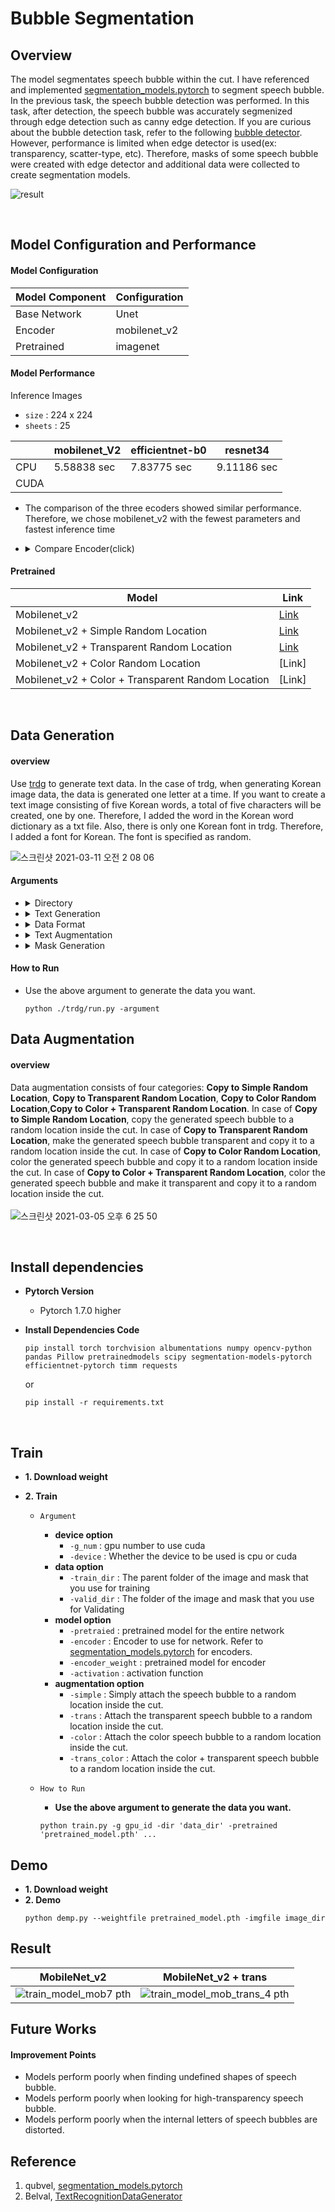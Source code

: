 # Bubble Segmentation

 

## Overview 

The model segmentates speech bubble within the cut. I have referenced and implemented [segmentation_models.pytorch](https://github.com/qubvel/segmentation_models.pytorch) to segment speech bubble.
In the previous task, the speech bubble detection was performed. In this task, after detection, the speech bubble was accurately segmenized through edge detection such as canny edge detection.
If you are curious about the bubble detection task, refer to the following [bubble detector](https://github.com/Little-BigMan/Bubble-Detector-YOLOv4).
However, performance is limited when edge detector is used(ex: transparency, scatter-type, etc). 
Therefore, masks of some speech bubble were created with edge detector and additional data were collected to create segmentation models.
<br>

![result](https://user-images.githubusercontent.com/61634628/110697948-5c173d00-8230-11eb-8865-3433381d3c91.gif)
 
<br> 
 
## Model Configuration and Performance
 
#### Model Configuration

|Model Component|Configuration|
|-----|----|
|Base Network | Unet |
|Encoder | mobilenet_v2|
|Pretrained | imagenet|

#### Model Performance
Inference Images 
   + `size` : 224 x 224
   + `sheets` : 25   

||mobilenet_V2|efficientnet-b0|resnet34|
|----|----|----|---|
|CPU|5.58838 sec|7.83775 sec|9.11186 sec|
|CUDA|||

<!--
+ **CPU**
    + `mobilenet_V2` : 5.588375091552734 sec
    + `resnet34` : 9.111860036849976 sec 
    + `efficientnet-b0` : 7.837748050689697 sec
+ **CUDA**   
    + `mobilenet_V2` : sec
    + `resnet34` : sec 
    + `efficientnet-b0` :  sec
-->
+ The comparison of the three ecoders showed similar performance. Therefore, we chose mobilenet_v2 with the fewest parameters and fastest inference time
+ <details>
     <summary>Compare Encoder(click)</summary>
     <div markdown="1">

     + `Encoder`
          + resnet34
          + efficientnet-b0
          + mobilenet_V2

     + <details>
           <summary>sample 1</summary>
           <div markdown="1">

          |Encoder| Sample|
          |----|----|
          |resnet34|![check_unet_epoch10 png_0](https://user-images.githubusercontent.com/61634628/108817115-bd1cff00-75fa-11eb-8acd-b9d6710394fc.png)|
          |efficientnet-b0|![check_eff_epoch9 png_0](https://user-images.githubusercontent.com/61634628/108944237-b1364900-769d-11eb-9b0e-af07c287b61e.png)|
          |mobilenet_v2|![check_mob_epoch8 png_0](https://user-images.githubusercontent.com/61634628/110071164-e9850800-7dbe-11eb-938a-cbe369a71939.png)|

           </div>
         </details>


         <details>
           <summary>sample 2</summary>
           <div markdown="1">

         |Encoder| Sample|
         |----|----|
         |resnet34|![check_unet_epoch10 png_1](https://user-images.githubusercontent.com/61634628/108817380-2b61c180-75fb-11eb-8040-1851fe383976.png)|
         |efficientnet-b0|![check_eff_epoch9 png_1](https://user-images.githubusercontent.com/61634628/108944337-e0e55100-769d-11eb-8707-36926aeaee82.png)|
         |mobilenet_v2|![check_mob_epoch8 png_1](https://user-images.githubusercontent.com/61634628/110071234-03bee600-7dbf-11eb-81ad-5780829c87c6.png)|

           </div>
         </details> 


         <details>
           <summary>sample 3</summary>
           <div markdown="1">

          |Encoder| Sample|
          |----|----|
          |resnet34|![check_unet_epoch10 png_2](https://user-images.githubusercontent.com/61634628/108817502-53e9bb80-75fb-11eb-8dd6-9fcc3011fbcb.png)|
          |efficientnet-b0|![check_eff_epoch9 png_2](https://user-images.githubusercontent.com/61634628/108944423-0a9e7800-769e-11eb-912e-964ee5c2cc2d.png)|
          |mobilenet_v2|![check_mob_epoch8 png_2](https://user-images.githubusercontent.com/61634628/110071306-20f3b480-7dbf-11eb-82eb-8e2b1f9977e8.png)|

           </div>
         </details> 


         <details>
           <summary>sample 4</summary>
           <div markdown="1">
  
          |Encoder| Sample|
          |----|----|
          |resnet34|![check_unet_epoch10 png_3](https://user-images.githubusercontent.com/61634628/108817691-9f9c6500-75fb-11eb-9554-5a582b4db04d.png)|
          |efficientnet-b0|![check_eff_epoch9 png_3](https://user-images.githubusercontent.com/61634628/108944518-3c174380-769e-11eb-9a42-509231e980f9.png)|
          |mobilenet_v2|![check_mob_epoch8 png_3](https://user-images.githubusercontent.com/61634628/110071365-3ff24680-7dbf-11eb-9cbd-db27acfb8088.png)|

           </div>
         </details> 


         <details>
           <summary>sample 5</summary>
           <div markdown="1">

          |Encoder| Sample|
          |----|----|
          |resnet34|![check_unet_epoch10 png_4](https://user-images.githubusercontent.com/61634628/108817760-ba6ed980-75fb-11eb-9806-ca265c33061e.png)|
          |efficientnet-b0|![check_eff_epoch9 png_4](https://user-images.githubusercontent.com/61634628/108944647-800a4880-769e-11eb-9877-10486d6f0495.png)|
          |mobilenet_v2|![check_mob_epoch8 png_4](https://user-images.githubusercontent.com/61634628/110071426-58faf780-7dbf-11eb-8fa6-580b2868b9f9.png)|

           </div>
         </details> 


         <details>
           <summary>sample 6</summary>
           <div markdown="1">

          |Encoder| Sample|
          |----|----|
          |resnet34|![check_unet_epoch10 png_5](https://user-images.githubusercontent.com/61634628/108817857-db372f00-75fb-11eb-87ab-f0b86f331545.png)|
          |efficientnet-b0|![check_eff_epoch9 png_5](https://user-images.githubusercontent.com/61634628/108949872-90bfbc00-76a8-11eb-9f95-cc221468672e.png)|
          |mobilenet_v2|![check_mob_epoch8 png_5](https://user-images.githubusercontent.com/61634628/110071469-6e702180-7dbf-11eb-98d0-189054ae3962.png)|

           </div>
         </details> 


         <details>
           <summary>sample 7</summary>
           <div markdown="1">

          |Encoder| Sample|
          |----|----|
          |resnet34|![check_unet_epoch10 png_6](https://user-images.githubusercontent.com/61634628/108817931-f4d87680-75fb-11eb-8c3a-65743a59330e.png)|
          |efficientnet-b0|![check_eff_epoch9 png_6](https://user-images.githubusercontent.com/61634628/108950061-ec8a4500-76a8-11eb-98c8-69c2a53a10cc.png)|
          |mobilenet_v2|![check_mob_epoch8 png_6](https://user-images.githubusercontent.com/61634628/110071517-8778d280-7dbf-11eb-84d7-28e11f92036c.png)|

           </div>
         </details> 


         <details>
           <summary>sample 8</summary>
           <div markdown="1">

          |Encoder| Sample|
          |----|----|
          |resnet34|![check_unet_epoch10 png_7](https://user-images.githubusercontent.com/61634628/108818061-30734080-75fc-11eb-9fc2-0428050d3675.png)|
          |efficientnet-b0|![check_eff_epoch9 png_7](https://user-images.githubusercontent.com/61634628/108950126-0b88d700-76a9-11eb-9527-127bc39684a1.png)|
          |mobilenet_v2|![check_mob_epoch8 png_7](https://user-images.githubusercontent.com/61634628/110071570-9e1f2980-7dbf-11eb-8895-ee69b3dd113f.png)|

           </div>
         </details> 


         <details>
           <summary>sample 9</summary>
           <div markdown="1">

          |Encoder| Sample|
          |----|----|
          |resnet34|![check_unet_epoch10 png_8](https://user-images.githubusercontent.com/61634628/108818197-6284a280-75fc-11eb-9d71-213daadb7ba4.png)|
          |efficientnet-b0|![check_eff_epoch9 png_8](https://user-images.githubusercontent.com/61634628/108950179-23605b00-76a9-11eb-90ca-eb114a6eb82a.png)|
          |mobilenet_v2|![check_mob_epoch8 png_8](https://user-images.githubusercontent.com/61634628/110071640-b98a3480-7dbf-11eb-8259-43b36f9719ec.png)|

           </div>
         </details> 


         <details>
           <summary>sample 10</summary>
           <div markdown="1">

          |Encoder| Sample|
          |----|----|
          |resnet34|![check_unet_epoch10 png_9](https://user-images.githubusercontent.com/61634628/108818291-7fb97100-75fc-11eb-9275-72478ed04fc7.png)|
          |efficientnet-b0|![check_eff_epoch9 png_9](https://user-images.githubusercontent.com/61634628/108950256-40952980-76a9-11eb-9fc3-54e5ff8717f9.png)|
          |mobilenet_v2|![check_mob_epoch8 png_9](https://user-images.githubusercontent.com/61634628/110071689-d161b880-7dbf-11eb-803a-90de609823ba.png)|

           </div>
         </details> 


     </div>
  </details>

#### Pretrained 
|**Model**|**Link**|
|---------|--------|
|Mobilenet_v2|[Link](https://drive.google.com/file/d/1kClr7Omvb-REM4r-CrLcjItny7-Zay6p/view?usp=sharing)|
|Mobilenet_v2 + Simple Random Location|[Link](https://drive.google.com/file/d/1Zcxd7H427Gkmv4QbiZCge5E68Of0IiU9/view?usp=sharing)|
|Mobilenet_v2 + Transparent Random Location|[Link](https://drive.google.com/file/d/1lxiOwGRJHKMnjMagbRDX3JPGX8nNm64M/view?usp=sharing)|
|Mobilenet_v2 + Color Random Location|[Link]|
|Mobilenet_v2 + Color + Transparent Random Location|[Link]|


  
<br>
  
  
 ## Data Generation
 
 #### overview
 Use [trdg](https://github.com/Belval/TextRecognitionDataGenerator) to generate text data. In the case of trdg, when generating Korean image data, the data is generated one letter at a time. If you want to create a text image consisting of five Korean words, a total of five characters will be created, one by one. Therefore, I added the word in the Korean word dictionary as a txt file. Also, there is only one Korean font in trdg. Therefore, I added a font for Korean. The font is specified as random.

![스크린샷 2021-03-11 오전 2 08 06](https://user-images.githubusercontent.com/61634628/110668469-b0112a00-820e-11eb-88ed-13062326abd7.png)



#### Arguments


   + <details>
       <summary>Directory</summary>
       <div markdown="1">
        
        + `--output_dir` : Specify the directory in which to store the generated data.<br>
        + `--input_file` : When set, this argument uses a specified text file as source for the text.
    
       </div> 
     </details>

   + <details>
       <summary>Text Generation</summary>
       <div markdown="1"> 
       
        + `--language` : The language to use, should be fr (French), en (English), es (Spanish), de (German), cn (Chinese), or hi (Hindi).
        + `-c' : The number of images to be created.
        + `-rs` : Use random sequences as the source text for the generation. Set '-let','-num','-sym' to use letters/numbers/symbols. If none specified, using all three.
        + `-let` : Define if random sequences should contain letters. Only works with -rs
        + `-num` : Define if random sequences should contain numbers. Only works with -rs
        + `-sym` : Define if random sequences should contain symbols. Only works with -rs
        + `-t` : Define the number of thread to use for image generation
        + `-om` : Define if the generator will return masks for the text
       
       </div>
     </details> 

   + <details>
       <summary>Data Format</summary>
       <div markdown="1"> 
    
        + `-w` : Define how many words should be included in each generated sample.
        + `-r` : Define if the produced string will have variable word count (with --length being the maximum).
        + `-f` : Define the height of the produced images if horizontal, else the width.
        + `-e` : Define the extension to save the image with.
        + `-wd`: Define the width of the resulting image. If not set it will be the width of the text + 10. If the width of the generated text is bigger that number will be used.
        + `-al` : Define the alignment of the text in the image. Only used if the width parameter is set. 0: left, 1: center, 2: right.
        + `-or` : Define the orientation of the text. 0: Horizontal, 1: Vertical.
        + `-sw` : Define the width of the spaces between words. 2.0 means twice the normal space width.
        + `-cs` : Define the width of the spaces between characters. 2 means two pixels.
        + `-m` : Define the margins around the text when rendered. In pixels.
        + `-fi` : Apply a tight crop around the rendered text.
        + `-ca` : Generate upper or lowercase only. arguments: upper or lower. Example: --case upper if you use en.
        + `-ws` : Split on words instead of on characters (preserves ligatures, no character spacing).
        + `-stw` : Define the width of the strokes.
        + `-im` : Define the image mode to be used. RGB is default, L means 8-bit grayscale images, 1 means 1-bit binary images stored with one pixel per byte, etc.
       
       </div>
     </details>

   + <details>
       <summary>Text Augmentation</summary>
       <div markdown="1"> 
    
        + `-k` : Define skewing angle of the generated text. In positive degrees.
        + `-rk` : When set, the skew angle will be randomized between the value set with -k and it's opposite.
        + `-bl` : Apply gaussian blur to the resulting sample. Should be an integer defining the blur radius.
        + `-rbl` : When set, the blur radius will be randomized between 0 and -bl.
        + `-b` : Define what kind of background to use. 0: Gaussian Noise, 1: Plain white, 2: Quasicrystal, 3: Image.
        + `-na` : Define how the produced files will be named. 0: [TEXT]_[ID].[EXT], 1: [ID]_[TEXT].[EXT] 2: [ID].[EXT] + one file labels.txt containing id-to-label mappings.
        + `-d` : Define a distorsion applied to the resulting image. 0: None (Default), 1: Sine wave, 2: Cosine wave, 3: Random.
        + `-do` : Define the distorsion's orientation. Only used if -d is specified. 0: Vertical (Up and down), 1: Horizontal (Left and Right), 2: Both.
        + `-tc` : Define the text's color, should be either a single hex color or a range in the ?,? format.
        + `-id` : Define an image directory to use when background is set to image.
        + `-stf` : Define the color of the contour of the strokes, if stroke_width is bigger than.
       </div>
     </details>
    
   + <details>
       <summary>Mask Generation</summary>
       <div markdown="1"> 
    
        + `-save_dir` : Specify the directory in which to store the mask image.
        + `-sn` : Define how the produced mask will be named.
        + `-mt` : Defines how many images are used in a row.
        + `-mw` : Define the width of the mask image.
        + `-mh` : Define the height of the mask image.
       </div>
     </details>

#### How to Run
+ Use the above argument to generate the data you want.
   ~~~
   python ./trdg/run.py -argument 
   ~~~

  
    




## Data Augmentation 
 
#### overview
Data augmentation consists of four categories: **Copy to Simple Random Location**, **Copy to Transparent Random Location**, **Copy to Color Random Location**,**Copy to Color + Transparent Random Location**. In case of **Copy to Simple Random Location**, copy the generated speech bubble to a random location inside the cut. In case of **Copy to Transparent Random Location**, make the generated speech bubble transparent and copy it to a random location inside the cut. In case of **Copy to Color Random Location**, color the generated speech bubble and copy it to a random location inside the cut. In case of **Copy to Color + Transparent Random Location**, color the generated speech bubble and make it transparent and copy it to a random location inside the cut. 
 <br><br>
 ![스크린샷 2021-03-05 오후 6 25 50](https://user-images.githubusercontent.com/61634628/110106579-31228880-7ded-11eb-8949-fc8d8cbfadb7.png)
 


 
 <br>
 
 ## Install dependencies

+ **Pytorch Version** 
    + Pytorch 1.7.0 higher

+ **Install Dependencies Code**
    ~~~
    pip install torch torchvision albumentations numpy opencv-python pandas Pillow pretrainedmodels scipy segmentation-models-pytorch efficientnet-pytorch timm requests
    ~~~
    or
    ~~~
    pip install -r requirements.txt
    ~~~
<br>


## Train 
+ **1. Download weight** 
+ **2. Train**     
    
    + `Argument`
        + **device option**
            +  ```-g_num``` : gpu number to use cuda
            +  ```-device``` : Whether the device to be used is cpu or cuda
        + **data option**
            + ```-train_dir``` : The parent folder of the image and mask that you use for training
            + ```-valid_dir``` : The folder of the image and mask that you use for Validating
        + **model option**
            + ```-pretraied``` : pretrained model for the entire network
            + ```-encoder``` : Encoder to use for network. Refer to [segmentation_models.pytorch](https://github.com/qubvel/segmentation_models.pytorch) for encoders.
            + ```-encoder_weight``` : pretrained model for encoder 
            + ```-activation``` :  activation function 
        + **augmentation option** 
            + ```-simple``` : Simply attach the speech bubble to a random location inside the cut.
            + ```-trans``` : Attach the transparent speech bubble to a random location inside the cut.
            + ```-color``` : Attach the color speech bubble to a random location inside the cut. 
            + ```-trans_color``` : Attach the color + transparent speech bubble to a random location inside the cut.


    + `How to Run`     
        + **Use the above argument to generate the data you want.** 
        ~~~
        python train.py -g gpu_id -dir 'data_dir' -pretrained 'pretrained_model.pth' ... 
        ~~~


## Demo    
 
+ **1. Download weight**        
+ **2. Demo**
    ~~~
    python demp.py --weightfile pretrained_model.pth -imgfile image_dir 
    ~~~

## Result 

|MobileNet_v2|MobileNet_v2 + trans|
|:---:|:---:|
|![train_model_mob7 pth](https://user-images.githubusercontent.com/61634628/110694235-b366de80-822b-11eb-9008-ff6105f70d44.png)|![train_model_mob_trans_4 pth](https://user-images.githubusercontent.com/61634628/110694209-aba73a00-822b-11eb-9a12-f7ae6dc3ffae.png)|

## Future Works

#### Improvement Points
+ Models perform poorly when finding undefined shapes of speech bubble.
+ Models perform poorly when looking for high-transparency speech bubble.
+ Models perform poorly when the internal letters of speech bubbles are distorted.

## Reference 
1. qubvel, [segmentation_models.pytorch](https://github.com/qubvel/segmentation_models.pytorch)
2. Belval, [TextRecognitionDataGenerator](https://github.com/Belval/TextRecognitionDataGenerator)

 
